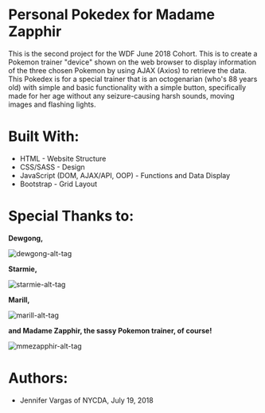 # Personal Pokedex for Madame Zapphir

This is the second project for the WDF June 2018 Cohort. This is to create a Pokemon trainer "device" shown on the web browser to display information of the three chosen Pokemon by using AJAX (Axios) to retrieve the data. This Pokedex is for a special trainer that is an octogenarian (who's 88 years old) with simple and basic functionality with a simple button, specifically made for her age without any seizure-causing harsh sounds, moving images and flashing lights.

# Built With:

- HTML - Website Structure
- CSS/SASS - Design
- JavaScript (DOM, AJAX/API, OOP) - Functions and Data Display
- Bootstrap - Grid Layout

# Special Thanks to:

**Dewgong,**

![dewgong-alt-tag](https://media.giphy.com/media/5P9YWz9O2yiha/giphy.gif)

**Starmie,**

![starmie-alt-tag](https://media.giphy.com/media/rKgCZ5OYq0iQ/giphy.gif)

**Marill,**

![marill-alt-tag](https://pa1.narvii.com/6302/11d53998b4ccc036a3984c25f9ebbcb775b289f4_hq.gif)

**and Madame Zapphir, the sassy Pokemon trainer, of course!**

![mmezapphir-alt-tag](https://media.giphy.com/media/3o7btXe9dz6jxVBbby/giphy.gif)

# Authors:

- Jennifer Vargas of NYCDA, July 19, 2018
